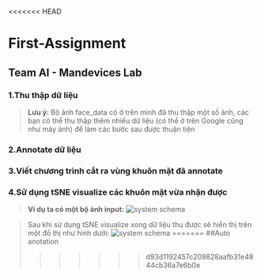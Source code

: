 <<<<<<< HEAD
# First-Assignment

## Team AI - Mandevices Lab

### 1.**Thu thập dữ liệu**
>**Lưu ý:** Bộ ảnh face_data có ở trên mình đã thu thập một số ảnh, các bạn có thể thu thập thêm nhiều dữ liệu (có thể ở trên Google cũng như máy ảnh) để làm các bước sau được thuận tiện


### 2.**Annotate dữ liệu**

### 3.Viết chương trình cắt ra vùng khuôn mặt đã annotate

### 4.Sử dụng tSNE visualize các khuôn mặt vừa nhận được

>**Ví dụ ta có một bộ ảnh input:**
>![system schema](/Image1.png)

>Sau khi sử dụng tSNE visualize xong dữ liệu thu được sẽ hiển thị trên một đồ thị như hình dưới: 
>![system schema](/image2.png)
=======
##Auto anotation
>>>>>>> d93d1192457c209828aafb31e4844cb36a7e6b0e

